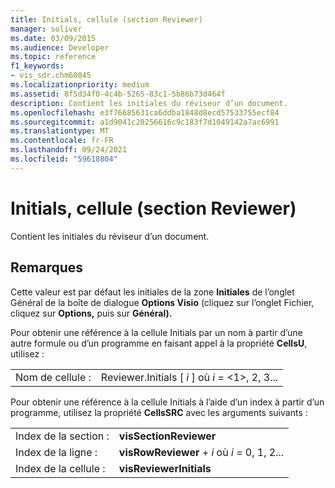 ```yaml
---
title: Initials, cellule (section Reviewer)
manager: soliver
ms.date: 03/09/2015
ms.audience: Developer
ms.topic: reference
f1_keywords:
- vis_sdr.chm60045
ms.localizationpriority: medium
ms.assetid: 8f5d34f0-4c4b-5265-83c1-5b86b73d464f
description: Contient les initiales du réviseur d’un document.
ms.openlocfilehash: e3f76685631ca6ddba1848d8ecd57533755ecf84
ms.sourcegitcommit: a1d9041c20256616c9c183f7d1049142a7ac6991
ms.translationtype: MT
ms.contentlocale: fr-FR
ms.lasthandoff: 09/24/2021
ms.locfileid: "59618804"
---
```

# <a name="initials-cell-reviewer-section"></a>Initials, cellule (section Reviewer)

Contient les initiales du réviseur d’un document.
  
## <a name="remarks"></a>Remarques

Cette valeur est par défaut les initiales  de la zone **Initiales** de l’onglet  Général de la boîte de dialogue **Options Visio** (cliquez sur l’onglet Fichier, cliquez sur **Options,** puis sur **Général).** 
  
Pour obtenir une référence à la cellule Initials par un nom à partir d’une autre formule ou d’un programme en faisant appel à la propriété **CellsU**, utilisez : 
  
|||
|:-----|:-----|
| Nom de cellule :  <br/> | Reviewer.Initials [  *i*  ] où  *i*  = <1>, 2, 3...  <br/> |
   
Pour obtenir une référence à la cellule Initials à l’aide d’un index à partir d’un programme, utilisez la propriété **CellsSRC** avec les arguments suivants : 
  
|||
|:-----|:-----|
| Index de la section :  <br/> |**visSectionReviewer** <br/> |
| Index de la ligne :  <br/> |**visRowReviewer**  +   *i* où *i* = 0, 1, 2...  <br/> |
| Index de la cellule :  <br/> |**visReviewerInitials** <br/> |
   

